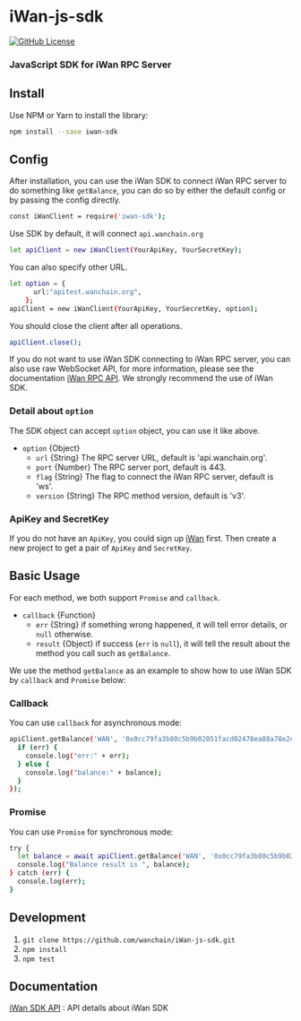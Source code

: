 # iWan-js-sdk

[![GitHub License][license]][license-url]

### JavaScript SDK for iWan RPC Server

## Install
Use NPM or Yarn to install the library:

```bash
npm install --save iwan-sdk
```
## Config
After installation, you can use the iWan SDK to connect iWan RPC server to do something like `getBalance`, you can do so by either the default config or by passing the config directly.
```bash
const iWanClient = require('iwan-sdk');
```
Use SDK by default, it will connect `api.wanchain.org`
```bash
let apiClient = new iWanClient(YourApiKey, YourSecretKey);

```
You can also specify other URL.
```bash
let option = {
      url:"apitest.wanchain.org",
    };
apiClient = new iWanClient(YourApiKey, YourSecretKey, option);

```
You should close the client after all operations.
```bash
apiClient.close();
```
If you do not want to use iWan SDK connecting to iWan RPC server, you can also use raw WebSocket API, for more information, please see the documentation [iWan RPC API](https://iwan.wanchain.org/static/apidoc/docs.html). We strongly recommend the use of iWan SDK.

### Detail about `option`
The SDK object can accept `option` object, you can use it like above.

- `option` {Object}
  - `url` {String}  The RPC server URL, default is 'api.wanchain.org'.
  - `port` {Number} The RPC server port, default is 443.
  - `flag` {String} The flag to connect the iWan RPC server, default is 'ws'.
  - `version` {String} The RPC method version, default is 'v3'.

### ApiKey and SecretKey
If you do not have an `ApiKey`, you could sign up [iWan](https://iwan.wanchain.org) first. Then create a new project to get a pair of `ApiKey` and `SecretKey`.

## Basic Usage
For each method, we both support `Promise` and `callback`. 

- `callback` {Function}
  - `err` {String}  if something wrong happened, it will tell error details, or `null` otherwise.
  - `result` {Object} if success (`err` is `null`), it will tell the result about the method you call such as `getBalance`.

We use the method `getBalance` as an example to show how to use iWan SDK by `callback` and `Promise` below:

### Callback
You can use `callback` for asynchronous mode:
```bash
apiClient.getBalance('WAN', '0x0cc79fa3b80c5b9b02051facd02478ea88a78e2c', (err, balance) => {
  if (err) {
    console.log("err:" + err);
  } else {
    console.log("balance:" + balance);
  }
});
```
### Promise
You can use `Promise` for synchronous mode:
```bash
try {
  let balance = await apiClient.getBalance('WAN', '0x0cc79fa3b80c5b9b02051facd02478ea88a78e2c');
  console.log("Balance result is ", balance);
} catch (err) {
  console.log(err);
}
```
## Development
1. `git clone https://github.com/wanchain/iWan-js-sdk.git`
2. `npm install`
3. `npm test`

## Documentation

[iWan SDK API](https://wanchain.github.io/iWan-js-sdk/) : API details about iWan SDK

[license]: https://img.shields.io/badge/license-GNUGPL3-blue.svg
[license-url]:https://github.com/wanchain/iWan-js-sdk/blob/master/LICENSE
